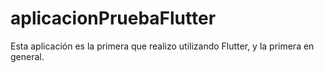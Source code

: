 # aplicacionPruebaFlutter
Esta aplicación es la primera que realizo utilizando Flutter, y la primera en general.
